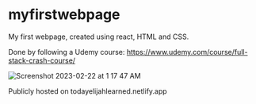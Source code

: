 # myfirstwebpage
My first webpage, created using react, HTML and CSS.

Done by following a Udemy course: https://www.udemy.com/course/full-stack-crash-course/

![Screenshot 2023-02-22 at 1 17 47 AM](https://user-images.githubusercontent.com/22656175/220414924-744da1cb-8a30-4a38-9583-ed2bccabdb77.png)

Publicly hosted on todayelijahlearned.netlify.app
